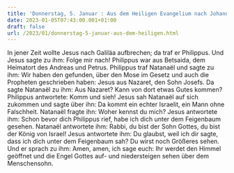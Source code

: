 ```yaml
---
title: 'Donnerstag, 5. Januar : Aus dem Heiligen Evangelium nach Johannes - Joh 1,43-51.'
date: 2023-01-05T07:43:00.001+01:00
draft: false
url: /2023/01/donnerstag-5-januar-aus-dem-heiligen.html
---
```


In jener Zeit wollte Jesus nach Galiläa aufbrechen; da traf er Philippus. Und Jesus sagte zu ihm: Folge mir nach! Philippus war aus Betsaida, dem Heimatort des Andreas und Petrus. Philippus traf Natanaël und sagte zu ihm: Wir haben den gefunden, über den Mose im Gesetz und auch die Propheten geschrieben haben: Jesus aus Nazaret, den Sohn Josefs. Da sagte Natanaël zu ihm: Aus Nazaret? Kann von dort etwas Gutes kommen? Philippus antwortete: Komm und sieh! Jesus sah Natanaël auf sich zukommen und sagte über ihn: Da kommt ein echter Israelit, ein Mann ohne Falschheit. Natanaël fragte ihn: Woher kennst du mich? Jesus antwortete ihm: Schon bevor dich Philippus rief, habe ich dich unter dem Feigenbaum gesehen. Natanaël antwortete ihm: Rabbi, du bist der Sohn Gottes, du bist der König von Israel! Jesus antwortete ihm: Du glaubst, weil ich dir sagte, dass ich dich unter dem Feigenbaum sah? Du wirst noch Größeres sehen. Und er sprach zu ihm: Amen, amen, ich sage euch: Ihr werdet den Himmel geöffnet und die Engel Gottes auf- und niedersteigen sehen über dem Menschensohn.